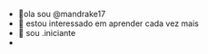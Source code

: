 - 👋ola sou  @mandrake17
- 👀 estou interessado em aprender cada vez mais
- 🌱 sou  .iniciante
- 

<!---
mandrake17/mandrake17 is a ✨ special ✨ repository because its `README.md` (this file) appears on your GitHub profile.
You can click the Preview link to take a look at your changes.
--->
